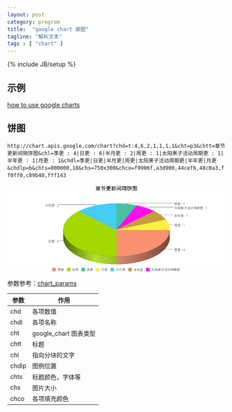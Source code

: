 ```yaml
---
layout: post
category: program
title:  "google chart 画图"
tagline: "解析文本"
tags : [ "chart" ] 
---
```

{% include JB/setup %}

## 示例

[how to use google charts](http://psychopyko.com/tutorial/how-to-use-google-charts/)

## 饼图

``http://chart.apis.google.com/chart?chd=t:4,6,2,1,1,1,1&cht=p3&chtt=章节更新间隔饼图&chl=季更 : 4|日更 : 6|半月更 : 2|周更 : 1|太阳黑子活动周期更 : 1|半年更 : 1|月更 : 1&chdl=季更|日更|半月更|周更|太阳黑子活动周期更|半年更|月更&chdlp=b&chts=000000,18&chs=750x300&chco=f9906f,a3d900,44cef6,48c0a3,ff0ff0,c89b40,fff143``

![google_chart_pie](/assets/posts/google_chart_pie.png)

参数参考：[chart_params](https://developers.google.com/chart/image/docs/chart_params?hl=en)

| 参数 | 作用 |
| ---- | ---- |
| chd  |  各项数值 |
| chdl  |  各项名称 |
| cht  |  google_chart 图表类型 |
| chtt  |  标题 |
| chl  |   指向分块的文字 |
| chdlp  |   图例位置 |
| chts  |  标题颜色，字体等 |
| chs | 图片大小 |
| chco | 各项填充颜色 |
